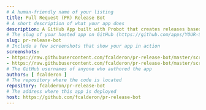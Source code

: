 ```yaml
---
# A human-friendly name of your listing
title: Pull Request (PR) Release Bot
# A short description of what your app does
description: A GitHub App built with Probot that creates releases based on PR name patterns and PR tags
# The slug of your hosted app on GitHub (https://github.com/apps/YOUR-SLUG)
slug: pr-release-bot
# Include a few screenshots that show your app in action
screenshots:
- https://raw.githubusercontent.com/fcalderon/pr-release-bot/master/screenshots/on-pr-created.png
- https://raw.githubusercontent.com/fcalderon/pr-release-bot/master/screenshots/do-not-release.png
# The GitHub usernames of anyone who authored the app
authors: [ fcalderon ]
# The repository where the code is located
repository: fcalderon/pr-release-bot
# The address where this app is deployed
host: https://github.com/fcalderon/pr-release-bot
---
```

